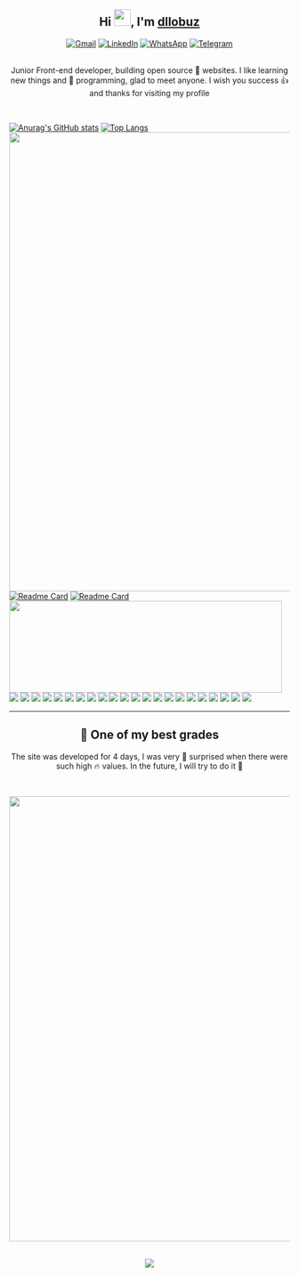 <h2 align="center">Hi <img src="https://raw.githubusercontent.com/aemmadi/aemmadi/master/wave.gif" width="30px">, I'm <a href="codepen.io/dllobuz">dllobuz</a></h2>
<div align="center">
  <a href="dllozov@gmail.com"><img alt="Gmail" src="https://img.shields.io/badge/Gmail-D14836?style=for-the-badge&logo=gmail&logoColor=white"></a>
  <a href="https://www.linkedin.com/in/dllozov"><img alt="LinkedIn" src="https://img.shields.io/badge/linkedin%20-%230077B5.svg?&style=for-the-badge&logo=linkedin&logoColor=white"></a>
  <a href="https://wa.me/79102264925"><img alt="WhatsApp" src="https://img.shields.io/badge/WhatsApp-25D366?style=for-the-badge&logo=whatsapp&logoColor=white"></a>
  <a href="https://t.me/dllozov"><img alt="Telegram" src="https://img.shields.io/badge/Telegram-2CA5E0?style=for-the-badge&logo=telegram&logoColor=white"></a>
</div> <br>

<p align="center">Junior Front-end developer, building open source &#128150; websites. I like learning new things and &#128126; programming, glad to meet anyone. I wish you success &#128077; and thanks for visiting my profile</p> <br>

[![Anurag's GitHub stats](https://github-readme-stats.vercel.app/api?username=dllobuz&show_icons=true&theme=onedark)](https://github.com/anuraghazra/github-readme-stats)
[![Top Langs](https://github-readme-stats.vercel.app/api/top-langs/?username=dllobuz&layout=compact&theme=onedark)](https://github.com/anuraghazra/github-readme-stats)
<img src="https://github-profile-trophy.vercel.app/?username=dllobuz&column=7&theme=onedark&no-frame=true" width="825px">
[![Readme Card](https://github-readme-stats.vercel.app/api/pin/?username=dllobuz&repo=gulpfile&theme=onedark)](https://github.com/anuraghazra/github-readme-stats)
[![Readme Card](https://github-readme-stats.vercel.app/api/pin/?username=dllobuz&repo=gulpfile-lite&theme=onedark)](https://github.com/anuraghazra/github-readme-stats)
<img src="https://github-readme-stats.vercel.app/api/wakatime?username=dllobuz&theme=onedark" align="left" width="490px" height="165px">
<p>
    <img src="https://img.shields.io/badge/-github-1B1F23?logo=github&style=flat-square&logoColor=white">
    <img src="https://img.shields.io/badge/-git-E84E31?logo=git&style=flat-square&logoColor=white">
    <img src="https://img.shields.io/badge/-markdown-000000?logo=markdown&style=flat-square&logoColor=white">
    <img src="https://img.shields.io/badge/-sass-C76494?logo=sass&style=flat-square&logoColor=white">
    <img src="https://img.shields.io/badge/-jquery-0868AC?logo=jquery&style=flat-square&logoColor=white">
    <img src="https://img.shields.io/badge/-html5-E44D26?logo=html5&style=flat-square&logoColor=white">
    <img src="https://img.shields.io/badge/-css3-25A1E1?logo=css3&style=flat-square&logoColor=white">
    <img src="https://img.shields.io/badge/-gulp-CA4545?logo=gulp&style=flat-square&logoColor=white">
    <img src="https://img.shields.io/badge/-bootstrap-563D7C?logo=bootstrap&style=flat-square&logoColor=white">
    <img src="https://img.shields.io/badge/-javascript-F1A324?logo=javascript&style=flat-square&logoColor=white">
    <img src="https://img.shields.io/badge/-stylelint-000000?logo=stylelint&style=flat-square&logoColor=white">
    <img src="https://img.shields.io/badge/-eslint-4930BD?logo=eslint&style=flat-square&logoColor=white">
    <img src="https://img.shields.io/badge/-less-1D3F6C?logo=less&style=flat-square&logoColor=white">
    <img src="https://img.shields.io/badge/-php-7377AD?logo=php&style=flat-square&logoColor=white">
    <img src="https://img.shields.io/badge/-npm-C53635?logo=npm&style=flat-square&logoColor=white">
    <img src="https://img.shields.io/badge/-arduino-00979C?logo=arduino&style=flat-square&logoColor=white">
    <img src="https://img.shields.io/badge/-pug-53312A?logo=pug&style=flat-square&logoColor=white">
    <img src="https://img.shields.io/badge/-vscode-3CACF2?logo=visual-studio-code&style=flat-square&logoColor=white">
    <img src="https://img.shields.io/badge/-stylus-ADCA07?logo=stylus&style=flat-square&logoColor=white">
    <img src="https://img.shields.io/badge/-photoshop-2FA3F7?logo=adobe-photoshop&style=flat-square&logoColor=white">
    <img src="https://img.shields.io/badge/-chrome-0F9855?logo=google-chrome&style=flat-square&logoColor=white">
    <img src="https://img.shields.io/badge/-trello-0A70AD?logo=trello&style=flat-square&logoColor=white">
  
</p>
  
---

<h2 align="center">&#128170; One of my best grades</h2>
<p align="center">The site was developed for 4 days, I was very &#129327; surprised when there were such high &#128293; values. In the future, I will try to do it &#128175;</p> <br>

<p align="center">
  <img src="https://pagespeed-insights.herokuapp.com?url=https://dllobuz.github.io/marble/app/index.html&theme=dark" width="800px">
</p> <br>

<div align="center">
  <img align="center" src="https://profile-counter.glitch.me/dllobuz/count.svg">
</div>
